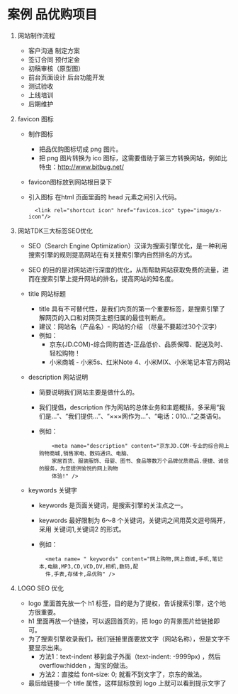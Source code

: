 # 案例 品优购项目

1. 网站制作流程

    - 客户沟通 制定方案
    - 签订合同 预付定金
    - 初稿审核（原型图）
    - 前台页面设计 后台功能开发
    - 测试验收
    - 上线培训
    - 后期维护

2. favicon 图标

    - 制作图标

        - 把品优购图标切成 png 图片。
        - 把 png 图片转换为 ico 图标，这需要借助于第三方转换网站，例如比特虫：http://www.bitbug.net/

    - favicon图标放到网站根目录下
    - 引入图标  在html 页面里面的  head 元素之间引入代码。

            <link rel="shortcut icon" href="favicon.ico" type="image/x-icon"/>

3. 网站TDK三大标签SEO优化

    - SEO（Search Engine Optimization）汉译为搜索引擎优化，是一种利用搜索引擎的规则提高网站在有关搜索引擎内自然排名的方式。
    - SEO 的目的是对网站进行深度的优化，从而帮助网站获取免费的流量，进而在搜索引擎上提升网站的排名，提高网站的知名度。
    - title 网站标题
      - title 具有不可替代性，是我们内页的第一个重要标签，是搜索引擎了解网页的入口和对网页主题归属的最佳判断点。
      - 建议：网站名（产品名）- 网站的介绍 （尽量不要超过30个汉字）
      - 例如：
        - 京东(JD.COM)-综合网购首选-正品低价、品质保障、配送及时、轻松购物！
        - 小米商城 - 小米5s、红米Note 4、小米MIX、小米笔记本官方网站

    - description 网站说明
      - 简要说明我们网站主要是做什么的。
      - 我们提倡，description 作为网站的总体业务和主题概括，多采用“我们是…”、“我们提供…”、“×××网作为…”、“电话：010…”之类语句。
      - 例如：

                <meta name="description" content="京东JD.COM-专业的综合网上购物商城,销售家电、数码通讯、电脑、
                家居百货、服装服饰、母婴、图书、食品等数万个品牌优质商品.便捷、诚信的服务，为您提供愉悦的网上购物
                体验!" />


    - keywords 关键字

        - keywords 是页面关键词，是搜索引擎的关注点之一。
        - keywords 最好限制为 6～8 个关键词，关键词之间用英文逗号隔开，采用 关键词1,关键词2 的形式。
        - 例如：

                <meta name= " keywords" content="网上购物,网上商城,手机,笔记本,电脑,MP3,CD,VCD,DV,相机,数码,配
                件,手表,存储卡,品优购" />

4. LOGO SEO 优化

    - logo 里面首先放一个 h1 标签，目的是为了提权，告诉搜索引擎，这个地方很重要。
    - h1 里面再放一个链接，可以返回首页的，把 logo 的背景图片给链接即可。
    - 为了搜索引擎收录我们，我们链接里面要放文字（网站名称），但是文字不要显示出来。
        - 方法1：text-indent 移到盒子外面（text-indent: -9999px) ，然后overflow:hidden ，淘宝的做法。
        - 方法2：直接给 font-size: 0; 就看不到文字了，京东的做法。
    - 最后给链接一个 title 属性，这样鼠标放到 logo 上就可以看到提示文字了